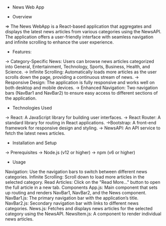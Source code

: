 * News Web App
  
* Overview

=> The News WebApp is a React-based application that aggregates and displays the latest news articles from various categories using the NewsAPI. The application offers a user-friendly interface with seamless 
   navigation and infinite scrolling to enhance the user experience.

* Features:

-> Category-Specific News: Users can browse news articles categorized into General, Entertainment, Technology, Sports, Business, Health, and Science.
-> Infinite Scrolling: Automatically loads more articles as the user scrolls down the page, providing a continuous stream of news.
-> Responsive Design: The application is fully responsive and works well on both desktop and mobile devices.
-> Enhanced Navigation: Two navigation bars (NavBar1 and NavBar2) to ensure easy access to different sections of the application.

* Technologies Used

-> React: A JavaScript library for building user interfaces.
-> React Router: A standard library for routing in React applications.
->Bootstrap: A front-end framework for responsive design and styling.
-> NewsAPI: An API service to fetch the latest news articles.

* Installation and Setup

-> Prerequisites
-> Node.js (v12 or higher)
-> npm (v6 or higher)


* Usage

Navigation: Use the navigation bars to switch between different news categories.
Infinite Scrolling: Scroll down to load more articles in the selected category.
Read Articles: Click on the "Read More..." button to open the full article in a new tab.
Components
App.js: Main component that sets up routing and renders NavBar1, NavBar2, and the News component.
NavBar1.js: The primary navigation bar with the application’s title.
NavBar2.js: Secondary navigation bar with links to different news categories.
News.js: Fetches and displays news articles for the selected category using the NewsAPI.
NewsItem.js: A component to render individual news articles.
